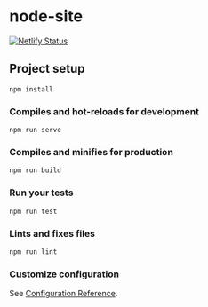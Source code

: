 # node-site

[![Netlify Status](https://api.netlify.com/api/v1/badges/264302db-886d-4503-8d50-f0a2c03c4bce/deploy-status)](https://app.netlify.com/sites/nodeclub/deploys)

## Project setup
```
npm install
```

### Compiles and hot-reloads for development
```
npm run serve
```

### Compiles and minifies for production
```
npm run build
```

### Run your tests
```
npm run test
```

### Lints and fixes files
```
npm run lint
```

### Customize configuration
See [Configuration Reference](https://cli.vuejs.org/config/).
